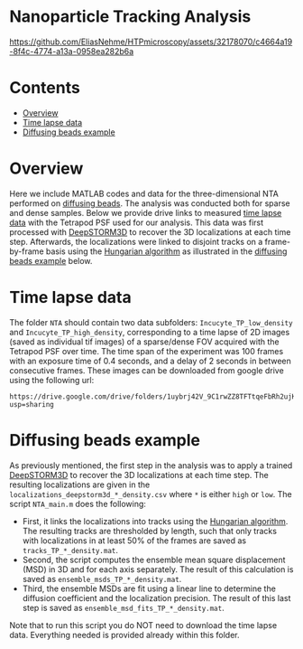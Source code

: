 # Nanoparticle Tracking Analysis

https://github.com/EliasNehme/HTPmicroscopy/assets/32178070/c4664a19-8f4c-4774-a13a-0958ea282b6a

# Contents

- [Overview](#overview)
- [Time lapse data](#time-lapse-data)
- [Diffusing beads example](#diffusing-beads-example)

# Overview

Here we include MATLAB codes and data for the three-dimensional NTA performed on [diffusing beads](#diffusing-beads-example). The analysis was conducted both for sparse and dense samples. Below we provide drive links to measured [time lapse data](#time-lapse-data) with the Tetrapod PSF used for our analysis. This data was first processed with [DeepSTORM3D](https://github.com/EliasNehme/DeepSTORM3D) to recover the 3D localizations at each time step. Afterwards, the localizations were linked to disjoint tracks on a frame-by-frame basis using the [Hungarian algorithm](<NTA/Hungarian algorithm>) as illustrated in the [diffusing beads example](#diffusing-beads-example) below.

# Time lapse data

The folder `NTA` should contain two data subfolders: `Incucyte_TP_low_density` and `Incucyte_TP_high_density`, corresponding to a time lapse of 2D images (saved as individual tif images) of a sparse/dense FOV acquired with the Tetrapod PSF over time. The time span of the experiment was 100 frames with an exposure time of 0.4 seconds, and a delay of 2 seconds in between consecutive frames. These images can be downloaded from google drive using the following url:
```
https://drive.google.com/drive/folders/1uybrj42V_9C1rwZZ8TFTtqeFbRh2ujKO?usp=sharing
```

# Diffusing beads example

As previously mentioned, the first step in the analysis was to apply a trained [DeepSTORM3D](https://github.com/EliasNehme/DeepSTORM3D) to recover the 3D localizations at each time step. The resulting localizations are given in the `localizations_deepstorm3d_*_density.csv` where `*` is either `high` or `low`. The script `NTA_main.m` does the following:
* First, it links the localizations into tracks using the [Hungarian algorithm](<NTA/Hungarian algorithm>). The resulting tracks are thresholded by length, such that only tracks with localizations in at least 50% of the frames are saved as `tracks_TP_*_density.mat`.
* Second, the script computes the ensemble mean square displacement (MSD) in 3D and for each axis separately. The result of this calculation is saved as `ensemble_msds_TP_*_density.mat`.
* Third, the ensemble MSDs are fit using a linear line to determine the diffusion coefficient and the localization precision. The result of this last step is saved as `ensemble_msd_fits_TP_*_density.mat`.

Note that to run this script you do NOT need to download the time lapse data. Everything needed is provided already within this folder.